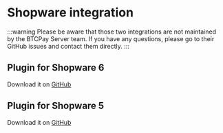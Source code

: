 # Shopware integration

:::warning
Please be aware that those two integrations are not maintained by the BTCPay Server team. If you have any questions, please go to their GitHub issues and contact them directly.
:::

## Plugin for Shopware 6

Download it on [GitHub](https://github.com/coincharge-io/CoinchargeBTCPayShopware)

## Plugin for Shopware 5

Download it on [GitHub](https://github.com/lampsolutions/LampSBtcPayShopware)
